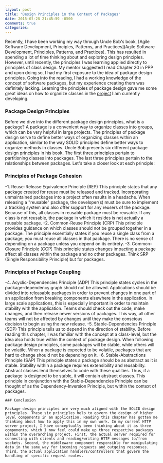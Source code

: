 ```yaml
---
layout: post
title: "Design Principles in the Context of Packages"
date: 2015-05-28 21:45:59 -0500
comments: true
categories:
---
```


Recently, I have been working my way through Uncle Bob's book, [Agile Software Development, Principles, Patterns, and Practices](Agile Software Development, Principles, Patterns, and Practices). This has resulted in spending a lot of time thinking about and exploring design principles. However, until recently, the principles I was learning applied directly to principles of class design.<!--more--> My mentor suggested I read Chapter 20 in PPP and upon doing so, I had my first exposure to the idea of package design principles. Going into the reading, I had a working knowledge of the concept of software packages, but my experience creating them was definitely lacking. Learning the principles of package design gave me some great ideas on how to organize classes in the [project](http://www.lisahamm.com/blog/2015/05/01/starting-a-java-web-server/) I am currently developing.

### Package Design Principles

Before we dive into the different package design principles, what is a package? A package is a convenient way to organize classes into groups, which can be very helpful in large projects. The principles of package design serve to define better ways of organizing classes within an application, similar to the way SOLID principles define better ways to organize methods in classes. Uncle Bob presents six different package design principles in his book. The first three principles pertain to partitioning classes into packages. The last three principles pertain to the relationships between packages. Let's take a closer look at each principle:

### Principles of Package Cohesion
  -1. Reuse-Release Equivalence Principle (REP)
    This principle states that any package created for reuse must be released and tracked. Incorporating unmaintained packages into a project often results in a headache. When releasing a "reusable" package, the developer(s) must be sure to implement a tracking system and also offer support for any reusers of the package. Because of this, all classes in reusable package must be reusable. If any class is not reusable, the package in which it resides is not actually a reusable package.
  -2. Common-Reuse Principle (CRP)
    This principle provides guidance on which classes should not be grouped together in a package. The principle essentially states if you reuse a single class from a package, you must reuse all classes in that package. There is no sense of depending on a package unless you depend on its entirety.
  -3. Common-Closure Principle (CCP)
    This principle states changes impacting a package affect all classes within the package and no other packages. Think SRP (Single Responsibility Principle) but for packages.

### Principles of Package Coupling
  -4. Acyclic-Dependencies Principle (ADP)
    This principle states cycles in the package-dependency graph should not be allowed. Applications should be divided into releasable packages in order to prevent changes in one part of an application from breaking components elsewhere in the application. In large scale applications, this is especially important in order to maintain stability with the application. Teams should check out the code, make changes, and then release newer versions of packages. This way, all other teams will not be affected by changes until they make the conscious decision to begin using the new release.
  -5. Stable-Dependencies Principle (SDP)
    This principle tells us to depend in the direction of stability. Before reading this chapter, I was familiar with the concept at a class-level, but the idea also holds true within the context of package design. When following package design principles, some packages will be stable, while others will be volatile. When a package is expected to be volatile, packages that are hard to change should not be depending on it.
  -6. Stable-Abstractions Principle (SAP)
    This principle states a package should be as abstract as it is stable. Stability within a package requires extensibility and reusability. Abstract classes lend themselves to code with these qualities. Thus, if a package is designed to be stable, it will contain abstract classes. This principle in conjunction with the Stable-Dependencies Principle can be thought of as the Dependency-Inversion Principle, but within the context of packages.

    ### Conclusion

    Package design principles are very much aligned with the SOLID design principles. These six principles help to govern the design of higher level components in an application. Reading this chapter has gotten me thinking about how to apply this in my own work. In my current HTTP server project, I have conceptually been thinking about it as three components, which I now feel could make up three respective packages within the overarching project. First, the actual server required for connecting with clients and reading/writing HTTP messages to/from sockets. Second, the middleware component responsible for manipulating data in the same way for incoming requests and outgoing responses. Third, the actual application handlers/controllers that govern the handling of specific request routes.
